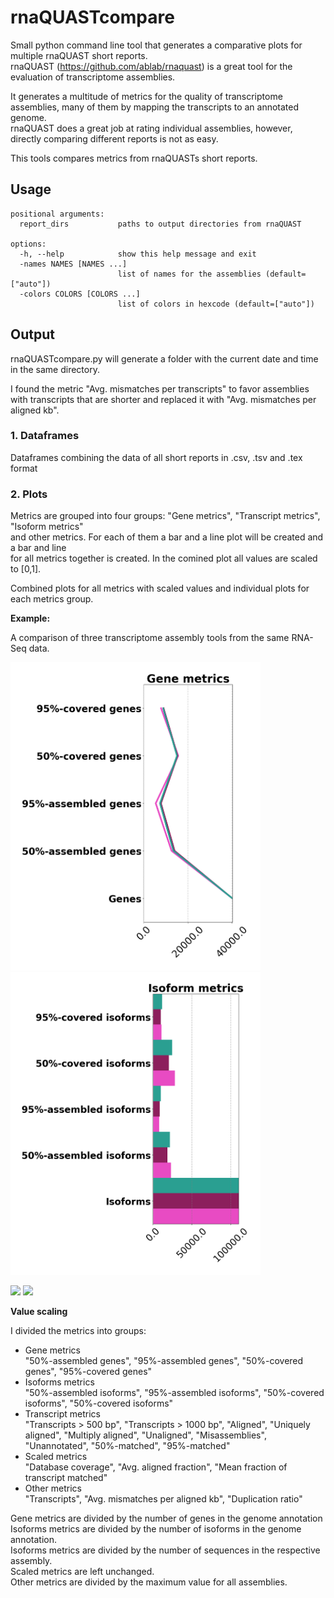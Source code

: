 # rnaQUASTcompare

Small python command line tool that generates a comparative plots for multiple rnaQUAST short reports.<br>
rnaQUAST (https://github.com/ablab/rnaquast) is a great tool for the evaluation of transcriptome assemblies.<br>

It generates a multitude of metrics for the quality of transcriptome assemblies, many of them by mapping the transcripts to an annotated genome.<br>
rnaQUAST does a great job at rating individual assemblies, however, directly comparing different reports is not as easy.

This tools compares metrics from rnaQUASTs short reports.

## Usage

```
positional arguments:
  report_dirs           paths to output directories from rnaQUAST

options:
  -h, --help            show this help message and exit
  -names NAMES [NAMES ...]
                        list of names for the assemblies (default=["auto"])
  -colors COLORS [COLORS ...]
                        list of colors in hexcode (default=["auto"])
```

## Output

rnaQUASTcompare.py will generate a folder with the current date and time in the same directory.<br>

I found the metric "Avg. mismatches per transcripts" to favor assemblies with transcripts that are shorter and replaced it with "Avg. mismatches per aligned kb".

### 1. Dataframes

Dataframes combining the data of all short reports in .csv, .tsv and .tex format

### 2. Plots

Metrics are grouped into four groups: "Gene metrics", "Transcript metrics", "Isoform metrics"<br>
and other metrics. For each of them a bar and a line plot will be created and a bar and line<br>
for all metrics together is created. In the comined plot all values are scaled to [0,1].<br>

Combined plots for all metrics with scaled values and individual plots for each metrics group.

**Example:**

A comparison of three transcriptome assembly tools from the same RNA-Seq data.

<p float="left">
  <img src="output_example/rnaQUAST_comparison_absolute_lines_Gene metrics_no_legend.png" width="400" />
  <img src="output_example/rnaQUAST_comparison_absolute_bars_Isoform metrics_no_legend.png" width="400" /> 
</p>

<p float="left">
  <img src="output_example/rnaQUAST_comparison_absolute_lines_Transcript metrics.png" width="400" />
  <img src="output_example/rnaQUAST_comparison_absolute_bars_Other metrics.png" width="400" /> 
</p>

**Value scaling**

I divided the metrics into groups:

- Gene metrics<br>
"50%-assembled genes", "95%-assembled genes", "50%-covered genes", "95%-covered genes"
- Isoforms metrics<br>
"50%-assembled isoforms", "95%-assembled isoforms", "50%-covered isoforms", "50%-covered isoforms"
- Transcript metrics<br>
"Transcripts > 500 bp", "Transcripts > 1000 bp", "Aligned", "Uniquely aligned", "Multiply aligned", "Unaligned", "Misassemblies", "Unannotated", "50%-matched", "95%-matched"
- Scaled metrics<br>
"Database coverage", "Avg. aligned fraction", "Mean fraction of transcript matched"
- Other metrics<br>
"Transcripts", "Avg. mismatches per aligned kb", "Duplication ratio"

Gene metrics are divided by the number of genes in the genome annotation<br>
Isoforms metrics are divided by the number of isoforms in the genome annotation.<br>
Isoforms metrics are divided by the number of sequences in the respective assembly.<br>
Scaled metrics are left unchanged.<br>
Other metrics are divided by the maximum value for all assemblies.
